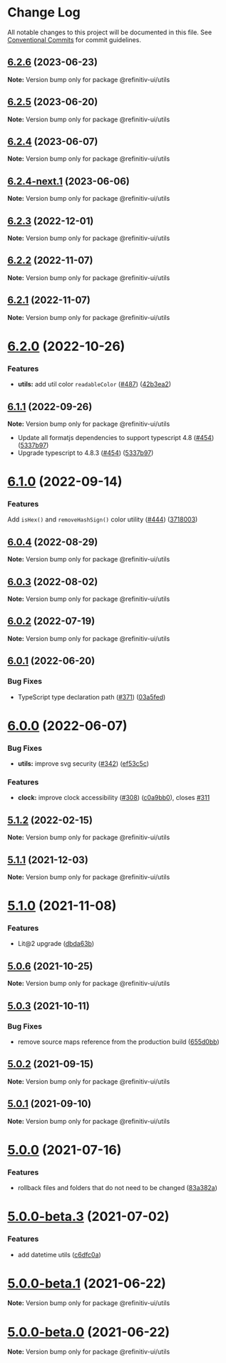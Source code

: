 # Change Log

All notable changes to this project will be documented in this file.
See [Conventional Commits](https://conventionalcommits.org) for commit guidelines.

## [6.2.6](https://github.com/Refinitiv/refinitiv-ui/compare/@refinitiv-ui/utils@6.2.5...@refinitiv-ui/utils@6.2.6) (2023-06-23)

**Note:** Version bump only for package @refinitiv-ui/utils

## [6.2.5](https://github.com/Refinitiv/refinitiv-ui/compare/@refinitiv-ui/utils@6.2.4...@refinitiv-ui/utils@6.2.5) (2023-06-20)

**Note:** Version bump only for package @refinitiv-ui/utils

## [6.2.4](https://github.com/Refinitiv/refinitiv-ui/compare/@refinitiv-ui/utils@6.2.4-next.1...@refinitiv-ui/utils@6.2.4) (2023-06-07)

**Note:** Version bump only for package @refinitiv-ui/utils

## [6.2.4-next.1](https://github.com/Refinitiv/refinitiv-ui/compare/@refinitiv-ui/utils@6.2.4-next.0...@refinitiv-ui/utils@6.2.4-next.1) (2023-06-06)

**Note:** Version bump only for package @refinitiv-ui/utils

## [6.2.3](https://github.com/Refinitiv/refinitiv-ui/compare/@refinitiv-ui/utils@6.2.2...@refinitiv-ui/utils@6.2.3) (2022-12-01)

**Note:** Version bump only for package @refinitiv-ui/utils

## [6.2.2](https://github.com/Refinitiv/refinitiv-ui/compare/@refinitiv-ui/utils@6.2.1...@refinitiv-ui/utils@6.2.2) (2022-11-07)

**Note:** Version bump only for package @refinitiv-ui/utils

## [6.2.1](https://github.com/Refinitiv/refinitiv-ui/compare/@refinitiv-ui/utils@6.2.0...@refinitiv-ui/utils@6.2.1) (2022-11-07)

**Note:** Version bump only for package @refinitiv-ui/utils

# [6.2.0](https://github.com/Refinitiv/refinitiv-ui/compare/@refinitiv-ui/utils@6.1.1...@refinitiv-ui/utils@6.2.0) (2022-10-26)

### Features

- **utils:** add util color `readableColor` ([#487](https://github.com/Refinitiv/refinitiv-ui/issues/487)) ([42b3ea2](https://github.com/Refinitiv/refinitiv-ui/commit/42b3ea26c2e810cf285ccaab56fd0e5e4d3fdc23))

## [6.1.1](https://github.com/Refinitiv/refinitiv-ui/compare/@refinitiv-ui/utils@6.1.0...@refinitiv-ui/utils@6.1.1) (2022-09-26)

**Note:** Version bump only for package @refinitiv-ui/utils

- Update all formatjs dependencies to support typescript 4.8 ([#454](https://github.com/Refinitiv/refinitiv-ui/pull/454)) ([5337b97](https://github.com/Refinitiv/refinitiv-ui/commit/5337b97dc6958f84b36bdbffdea6dfbbc5203596))
- Upgrade typescript to 4.8.3 ([#454](https://github.com/Refinitiv/refinitiv-ui/pull/454)) ([5337b97](https://github.com/Refinitiv/refinitiv-ui/commit/5337b97dc6958f84b36bdbffdea6dfbbc5203596))

# [6.1.0](https://github.com/Refinitiv/refinitiv-ui/compare/@refinitiv-ui/utils@6.0.4...@refinitiv-ui/utils@6.1.0) (2022-09-14)

### Features

Add `isHex()` and `removeHashSign()` color utility ([#444](https://github.com/Refinitiv/refinitiv-ui/issues/444)) ([3718003](https://github.com/Refinitiv/refinitiv-ui/commit/37180039a77d908acd731c89067ecfce3f23955f))

## [6.0.4](https://github.com/Refinitiv/refinitiv-ui/compare/@refinitiv-ui/utils@6.0.3...@refinitiv-ui/utils@6.0.4) (2022-08-29)

**Note:** Version bump only for package @refinitiv-ui/utils

## [6.0.3](https://github.com/Refinitiv/refinitiv-ui/compare/@refinitiv-ui/utils@6.0.2...@refinitiv-ui/utils@6.0.3) (2022-08-02)

**Note:** Version bump only for package @refinitiv-ui/utils

## [6.0.2](https://github.com/Refinitiv/refinitiv-ui/compare/@refinitiv-ui/utils@6.0.1...@refinitiv-ui/utils@6.0.2) (2022-07-19)

**Note:** Version bump only for package @refinitiv-ui/utils

## [6.0.1](https://github.com/Refinitiv/refinitiv-ui/compare/@refinitiv-ui/utils@6.0.0...@refinitiv-ui/utils@6.0.1) (2022-06-20)

### Bug Fixes

- TypeScript type declaration path ([#371](https://github.com/Refinitiv/refinitiv-ui/issues/371)) ([03a5fed](https://github.com/Refinitiv/refinitiv-ui/commit/03a5fed7c6b93f0c3fe8604634026ade34cc6329))

# [6.0.0](https://github.com/Refinitiv/refinitiv-ui/compare/@refinitiv-ui/utils@6.0.0-next.1...@refinitiv-ui/utils@6.0.0) (2022-06-07)

### Bug Fixes

- **utils:** improve svg security ([#342](https://github.com/Refinitiv/refinitiv-ui/issues/342)) ([ef53c5c](https://github.com/Refinitiv/refinitiv-ui/commit/ef53c5c8918548a0c2aa67a1934ba0823698a9e8))

### Features

- **clock:** improve clock accessibility ([#308](https://github.com/Refinitiv/refinitiv-ui/issues/308)) ([c0a9bb0](https://github.com/Refinitiv/refinitiv-ui/commit/c0a9bb04c212b6aa4dbce495bec4faebd9080eaf)), closes [#311](https://github.com/Refinitiv/refinitiv-ui/issues/311)

## [5.1.2](https://github.com/Refinitiv/refinitiv-ui/compare/@refinitiv-ui/utils@5.1.1...@refinitiv-ui/utils@5.1.2) (2022-02-15)

**Note:** Version bump only for package @refinitiv-ui/utils

## [5.1.1](https://github.com/Refinitiv/refinitiv-ui/compare/@refinitiv-ui/utils@5.1.0...@refinitiv-ui/utils@5.1.1) (2021-12-03)

**Note:** Version bump only for package @refinitiv-ui/utils

# [5.1.0](https://github.com/Refinitiv/refinitiv-ui/compare/@refinitiv-ui/utils@5.0.6...@refinitiv-ui/utils@5.1.0) (2021-11-08)

### Features

- Lit@2 upgrade ([dbda63b](https://github.com/Refinitiv/refinitiv-ui/commit/dbda63be97257f891cb1f2c5ff46b638c70e0b15))

## [5.0.6](https://github.com/Refinitiv/refinitiv-ui/compare/@refinitiv-ui/utils@5.0.3...@refinitiv-ui/utils@5.0.6) (2021-10-25)

**Note:** Version bump only for package @refinitiv-ui/utils

## [5.0.3](https://github.com/Refinitiv/refinitiv-ui/compare/@refinitiv-ui/utils@5.0.2...@refinitiv-ui/utils@5.0.3) (2021-10-11)

### Bug Fixes

- remove source maps reference from the production build ([655d0bb](https://github.com/Refinitiv/refinitiv-ui/commit/655d0bb57290e5fe1276bf1a99bd7a0190d7a2f8))

## [5.0.2](https://git.sami.int.thomsonreuters.com/elf/refinitiv-ui/compare/@refinitiv-ui/utils@5.0.1...@refinitiv-ui/utils@5.0.2) (2021-09-15)

**Note:** Version bump only for package @refinitiv-ui/utils

## [5.0.1](https://git.sami.int.thomsonreuters.com/elf/refinitiv-ui/compare/@refinitiv-ui/utils@5.0.0...@refinitiv-ui/utils@5.0.1) (2021-09-10)

**Note:** Version bump only for package @refinitiv-ui/utils

# [5.0.0](https://git.sami.int.thomsonreuters.com/elf/refinitiv-ui/compare/@refinitiv-ui/utils@5.0.0-beta.3...@refinitiv-ui/utils@5.0.0) (2021-07-16)

### Features

- rollback files and folders that do not need to be changed ([83a382a](https://git.sami.int.thomsonreuters.com/elf/refinitiv-ui/commits/83a382a522c10895b4c31c69fe19f5f7d00c9f66))

# [5.0.0-beta.3](https://git.sami.int.thomsonreuters.com/elf/refinitiv-ui/compare/@refinitiv-ui/utils@5.0.0-beta.1...@refinitiv-ui/utils@5.0.0-beta.3) (2021-07-02)

### Features

- add datetime utils ([c6dfc0a](https://git.sami.int.thomsonreuters.com/elf/refinitiv-ui/commits/c6dfc0a75eac8fb6b37fd5ad31feec154532fdff))

# [5.0.0-beta.1](https://git.sami.int.thomsonreuters.com/elf/refinitiv-ui/compare/@refinitiv-ui/utils@5.0.0-beta.0...@refinitiv-ui/utils@5.0.0-beta.1) (2021-06-22)

**Note:** Version bump only for package @refinitiv-ui/utils

# [5.0.0-beta.0](https://git.sami.int.thomsonreuters.com/elf/refinitiv-ui/compare/@refinitiv-ui/utils@5.0.0-alpha.6...@refinitiv-ui/utils@5.0.0-beta.0) (2021-06-22)

**Note:** Version bump only for package @refinitiv-ui/utils
